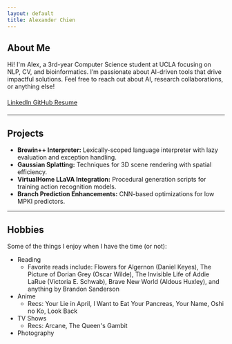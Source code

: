 ```yaml
---
layout: default
title: Alexander Chien
---
```

<link href="https://cdnjs.cloudflare.com/ajax/libs/font-awesome/6.0.0-beta3/css/all.min.css" rel="stylesheet">

## About Me
Hi! I'm Alex, a 3rd-year Computer Science student at UCLA focusing on NLP, CV, and bioinformatics. I’m passionate about AI-driven tools that drive impactful solutions. Feel free to reach out about AI, research collaborations, or anything else!

<div style="margin: 20px 0;">
  <a href="https://linkedin.com/in/alexanderchien" target="_blank" class="icon-btn">
    <i class="fab fa-linkedin"></i> LinkedIn
  </a>
  <a href="https://github.com/alchien22" target="_blank" class="icon-btn">
    <i class="fab fa-github"></i> GitHub
  </a>
  <a href="assets/resume.pdf" target="_blank" class="icon-btn">
    <i class="fas fa-file"></i> Resume
  </a>
</div>

---

## Projects
- **Brewin++ Interpreter:** Lexically-scoped language interpreter with lazy evaluation and exception handling.
- **Gaussian Splatting:** Techniques for 3D scene rendering with spatial efficiency.
- **VirtualHome LLaVA Integration:** Procedural generation scripts for training action recognition models.
- **Branch Prediction Enhancements:** CNN-based optimizations for low MPKI predictors.

---
## Hobbies
Some of the things I enjoy when I have the time (or not):
- Reading
  - Favorite reads include: Flowers for Algernon (Daniel Keyes), The Picture of Dorian Grey (Oscar Wilde), The Invisible Life of Addie LaRue (Victoria E. Schwab), Brave New World (Aldous Huxley), and anything by Brandon Sanderson
- Anime
  - Recs: Your Lie in April, I Want to Eat Your Pancreas, Your Name, Oshi no Ko, Look Back
- TV Shows
  - Recs: Arcane, The Queen's Gambit
- Photography